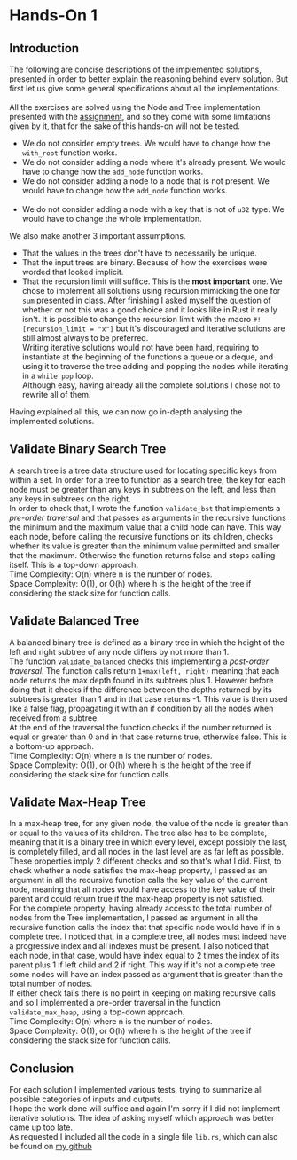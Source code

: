 # Hands-On 1
## Introduction
The following are concise descriptions of the implemented solutions, presented in order to better explain the reasoning behind every solution. But first let us give some general specifications about all the implementations.<br /><br />
All the exercises are solved using the Node and Tree implementation presented with the [assignment](https://pages.di.unipi.it/rossano/blog/2023/handson12324/), and so they come with some limitations given by it, that for the sake of this hands-on will not be tested.<br />
- We do not consider empty trees. We would have to change how the `with_root` function works.
- We do not consider adding a node where it's already present. We would have to change how the `add_node` function works.
- We do not consider adding a node to a node that is not present. We would have to change how the `add_node` function works.<br /><br />
- We do not consider adding a node with a key that is not of `u32` type. We would have to change the whole implementation.

We also make another 3 important assumptions.
- That the values in the trees don't have to necessarily be unique.
- That the input trees are binary. Because of how the exercises were worded that looked implicit.
- That the recursion limit will suffice. This is the **most important** one. We chose to implement all solutions using recursion mimicking the one for `sum` presented in class. After finishing I asked myself the question of whether or not this was a good choice and it looks like in Rust it really isn't. It is possible to change the recursion limit with the macro `#![recursion_limit = "x"]` but it's discouraged and iterative solutions are still almost always to be preferred.<br />
Writing iterative solutions would not have been hard, requiring to instantiate at the beginning of the functions a queue or a deque, and using it to traverse the tree adding and popping the nodes while iterating in a `while pop` loop.<br />
Although easy, having already all the complete solutions I chose not to rewrite all of them.

Having explained all this, we can now go in-depth analysing the implemented solutions.
## Validate Binary Search Tree
A search tree is a tree data structure used for locating specific keys from within a set. In order for a tree to function as a search tree, the key for each node must be greater than any keys in subtrees on the left, and less than any keys in subtrees on the right.<br />
In order to check that, I wrote the function `validate_bst` that implements a *pre-order traversal* and that passes as arguments in the recursive functions the minimum and the maximum value that a child node can have. This way each node, before calling the recursive functions on its children, checks whether its value is greater than the minimum value permitted and smaller that the maximum. Otherwise the function returns false and stops calling itself. This is a top-down approach.<br />
Time Complexity: O(n) where n is the number of nodes.<br /> 
Space Complexity: O(1), or O(h) where h is the height of the tree if considering the stack size for function calls.<br />
## Validate Balanced Tree
A balanced binary tree is defined as a binary tree in which the height of the left and right subtree of any node differs by not more than 1.<br />
The function `validate_balanced` checks this implementing a *post-order traversal*. The function calls return `1+max(left, right)` meaning that each node returns the max depth found in its subtrees plus 1. However before doing that it checks if the difference between the depths returned by its subtrees is greater than 1 and in that case returns -1. This value is then used like a false flag, propagating it with an if condition by all the nodes when received from a subtree.<br />
At the end of the traversal the function checks if the number returned is equal or greater than 0 and in that case returns true, otherwise false. This is a bottom-up approach.<br />
Time Complexity: O(n) where n is the number of nodes.<br /> 
Space Complexity: O(1), or O(h) where h is the height of the tree if considering the stack size for function calls.<br />
## Validate Max-Heap Tree
In a max-heap tree, for any given node, the value of the node is greater than or equal to the values of its children. The tree also has to be complete, meaning that it is a binary tree in which every level, except possibly the last, is completely filled, and all nodes in the last level are as far left as possible.<br />
These properties imply 2 different checks and so that's what I did. First, to check whether a node satisfies the max-heap property, I passed as an argument in all the recursive function calls the key value of the current node, meaning that all nodes would have access to the key value of their parent and could return true if the max-heap property is not satisfied.<br />
For the complete property, having already access to the total number of nodes from the Tree implementation, I passed as argument in all the recursive function calls the index that that specific node would have if in a complete tree. I noticed that, in a complete tree, all nodes must indeed have a progressive index and all indexes must be present. I also noticed that each node, in that case, would have index equal to 2 times the index of its parent plus 1 if left child and 2 if right. This way if it's not a complete tree some nodes will have an index passed as argument that is greater than the total number of nodes.<br />
If either check fails there is no point in keeping on making recursive calls and so I implemented a pre-order traversal in the function `validate_max_heap`, using a top-down approach.<br />
Time Complexity: O(n) where n is the number of nodes.<br /> 
Space Complexity: O(1), or O(h) where h is the height of the tree if considering the stack size for function calls.<br />
## Conclusion
For each solution I implemented various tests, trying to summarize all possible categories of inputs and outputs.<br />
I hope the work done will suffice and again I'm sorry if I did not implement iterative solutions. The idea of asking myself which  approach was better came up too late.<br />
As requested I included all the code in a single file `lib.rs`, which can also be found on [my github](https://github.com/LoSpiri/CompetitiveProgramming/tree/main/Hands-On/hands_on_1)
